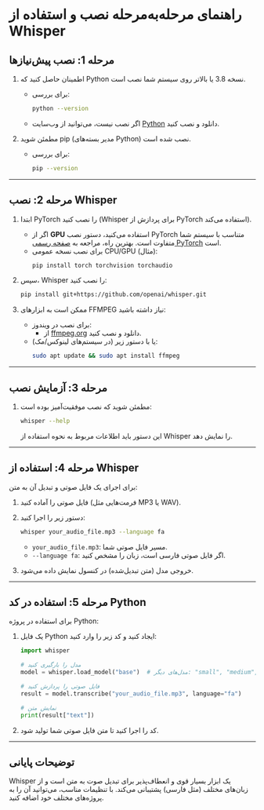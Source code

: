 
# راهنمای مرحله‌به‌مرحله نصب و استفاده از Whisper

## **مرحله 1: نصب پیش‌نیازها**
1. اطمینان حاصل کنید که Python نسخه 3.8 یا بالاتر روی سیستم شما نصب است.
   - برای بررسی:
     ```bash
     python --version
     ```
   - اگر نصب نیست، می‌توانید از وب‌سایت [Python](https://www.python.org) دانلود و نصب کنید.

2. مطمئن شوید pip (مدیر بسته‌های Python) نصب شده است.
   - برای بررسی:
     ```bash
     pip --version
     ```

---

## **مرحله 2: نصب Whisper**
1. ابتدا PyTorch را نصب کنید (Whisper برای پردازش از PyTorch استفاده می‌کند).
   - اگر از **GPU** استفاده می‌کنید، دستور نصب PyTorch متناسب با سیستم شما متفاوت است. بهترین راه، مراجعه به [صفحه رسمی PyTorch](https://pytorch.org/get-started/locally/) است.
   - برای نصب نسخه عمومی CPU/GPU (مثال):
     ```bash
     pip install torch torchvision torchaudio
     ```

2. سپس، Whisper را نصب کنید:
   ```bash
   pip install git+https://github.com/openai/whisper.git
   ```

3. ممکن است به ابزارهای FFMPEG نیاز داشته باشید:
   - برای نصب در ویندوز:
     - از [ffmpeg.org](https://ffmpeg.org/download.html) دانلود و نصب کنید.
   - یا با دستور زیر (در سیستم‌های لینوکس/مک):
     ```bash
     sudo apt update && sudo apt install ffmpeg
     ```

---

## **مرحله 3: آزمایش نصب**
1. مطمئن شوید که نصب موفقیت‌آمیز بوده است:
   ```bash
   whisper --help
   ```
   این دستور باید اطلاعات مربوط به نحوه استفاده از Whisper را نمایش دهد.

---

## **مرحله 4: استفاده از Whisper**
برای اجرای یک فایل صوتی و تبدیل آن به متن:
1. فایل صوتی را آماده کنید (فرمت‌هایی مثل MP3 یا WAV).
2. دستور زیر را اجرا کنید:
   ```bash
   whisper your_audio_file.mp3 --language fa
   ```
   - `your_audio_file.mp3`: مسیر فایل صوتی شما.
   - `--language fa`: اگر فایل صوتی فارسی است، زبان را مشخص کنید.

3. خروجی مدل (متن تبدیل‌شده) در کنسول نمایش داده می‌شود.

---

## **مرحله 5: استفاده در کد Python**
برای استفاده در پروژه Python:
1. یک فایل Python ایجاد کنید و کد زیر را وارد کنید:
   ```python
   import whisper

   # مدل را بارگیری کنید
   model = whisper.load_model("base")  # مدل‌های دیگر: "small", "medium", "large"
   
   # فایل صوتی را پردازش کنید
   result = model.transcribe("your_audio_file.mp3", language="fa")

   # نمایش متن
   print(result["text"])
   ```

2. کد را اجرا کنید تا متن فایل صوتی شما تولید شود.

---

## **توضیحات پایانی**
Whisper یک ابزار بسیار قوی و انعطاف‌پذیر برای تبدیل صوت به متن است و از زبان‌های مختلف (مثل فارسی) پشتیبانی می‌کند. با تنظیمات مناسب، می‌توانید آن را به پروژه‌های مختلف خود اضافه کنید.
